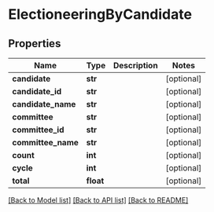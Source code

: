 # ElectioneeringByCandidate

## Properties
Name | Type | Description | Notes
------------ | ------------- | ------------- | -------------
**candidate** | **str** |  | [optional] 
**candidate_id** | **str** |  | [optional] 
**candidate_name** | **str** |  | [optional] 
**committee** | **str** |  | [optional] 
**committee_id** | **str** |  | [optional] 
**committee_name** | **str** |  | [optional] 
**count** | **int** |  | [optional] 
**cycle** | **int** |  | [optional] 
**total** | **float** |  | [optional] 

[[Back to Model list]](../README.md#documentation-for-models) [[Back to API list]](../README.md#documentation-for-api-endpoints) [[Back to README]](../README.md)


